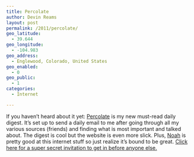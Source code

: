 ```yaml
---
title: Percolate
author: Devin Reams
layout: post
permalink: /2011/percolate/
geo_latitude:
  - 39.644
geo_longitude:
  - -104.983
geo_address:
  - Englewood, Colorado, United States
geo_enabled:
  - 0
geo_public:
  - 1
categories:
  - Internet

---
```

If you haven&#8217;t heard about it yet: [Percolate][1] is my new must-read daily digest. It&#8217;s set up to send a daily email to me after going through all my various sources (friends) and finding what is most important and talked about. The digest is cool but the website is even more slick. Plus, [Noah][2] is pretty good at this internet stuff so just realize it&#8217;s bound to be great. [Click here for a super secret invitation to get in before anyone else.][3]

 [1]: http://percolate.com/
 [2]: http://www.noahbrier.com/
 [3]: http://pco.lt/rsCOZA